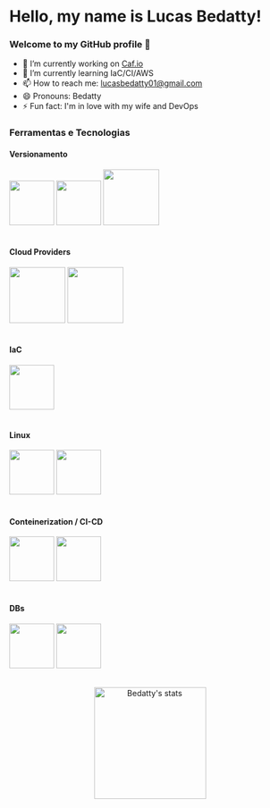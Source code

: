 <html>

# Hello, my name is Lucas Bedatty! 
### Welcome to my GitHub profile 👋
- 🔭 I’m currently working on <a href="https://www.caf.io/">Caf.io</a>
- 🌱 I’m currently learning IaC/CI/AWS
- 📫 How to reach me: lucasbedatty01@gmail.com
- 😄 Pronouns: Bedatty
- ⚡ Fun fact: I'm in love with my wife and DevOps

### Ferramentas e Tecnologias
#### Versionamento
<div>
    <img src="https://cdn.jsdelivr.net/gh/devicons/devicon/icons/github/github-original.svg" width="80" heigth="80"/>
    <img src="https://cdn.jsdelivr.net/gh/devicons/devicon/icons/gitlab/gitlab-original-wordmark.svg" width="80" heigth="80"/>
    <img src="https://cdn.jsdelivr.net/gh/devicons/devicon/icons/git/git-plain-wordmark.svg" width="100" heigth="100"/>
</div>
<br>

#### Cloud Providers
<div>
    <img src="https://cdn.jsdelivr.net/gh/devicons/devicon/icons/amazonwebservices/amazonwebservices-plain-wordmark.svg" width="100" heigth="100"/>
    <img src="https://cdn.jsdelivr.net/gh/devicons/devicon/icons/digitalocean/digitalocean-original-wordmark.svg" width="100" heigth="100"/>
</div>
<br>

#### IaC
<div>
    <img src="https://cdn.jsdelivr.net/gh/devicons/devicon/icons/terraform/terraform-original.svg" width="80" heigth="80"/>
</div>
<br>

#### Linux
<div>    
    <img src="https://cdn.jsdelivr.net/gh/devicons/devicon/icons/linux/linux-original.svg" width="80" heigth="80"/>
    <img src="https://cdn.jsdelivr.net/gh/devicons/devicon/icons/bash/bash-original.svg" width="80" heigth="80"/>
</div>
<br>

#### Conteinerization / CI-CD
<div>
    <img src="https://cdn.jsdelivr.net/gh/devicons/devicon/icons/docker/docker-original.svg" width="80" heigth="80"/>
    <img src="https://cdn.jsdelivr.net/gh/devicons/devicon/icons/kubernetes/kubernetes-plain.svg" width="80" heigth="80"/>
</div>
<br>

#### DBs
<div>
    <img src="https://cdn.jsdelivr.net/gh/devicons/devicon/icons/mongodb/mongodb-original.svg" width="80" heigth="80"/>
    <img src="https://cdn.jsdelivr.net/gh/devicons/devicon/icons/mysql/mysql-original-wordmark.svg" width="80" heigth="80"/>
</div>
<br>

<p align="center">
     <img src="https://github-readme-stats.vercel.app/api?username=bedatty&show_icons=true&theme=dark" alt="Bedatty's stats" height=200 />
</p>
</html>